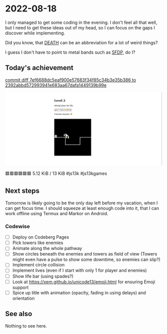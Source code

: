 # 2022-08-18

I only managed to get some coding in the evening. I don't feel all that well,
but I need to get these ideas out of my head, so I can focus on the gaps I
discover while implementing.

Did you know, that [DEATH][abbreviation] can be an abbreviation for a lot of
weird things?

I guess I don't have to point to metal bands such as
[<abbr title="5 Fingers Death Punch">5FDP</abbr>][ffdp], do I?

## Today's achievement

[commit diff 7ef6688dc5eaf900e57683f34f85c34b3e35b386 to 2392abbd572993941e683aa67dafa1449139b99e][diff]

![screenshot from 2022-08-18][screenshot]

🟥🟥🟥🟩🟩🟩 5.12 KiB / 13 KiB #js13k #js13kgames

## Next steps

Tomorrow is likely going to be the only day left before my vacation, when I can
get focus time. I should squeeze at least enough code into it, that I can work
offline using Termux and Markor on Android.

### Codewise

- [ ] Deploy on Codeberg Pages
- [ ] Pick towers like enemies
- [ ] Animate along the whole pathway
- [ ] Show circles beneath the enemies and towers as field of view
  (Towers might even have a pulse to show some downtime, so enemies can slip?)
- [ ] Implement circle collision
- [ ] Implement lives (even if I start with only 1 for player and enemies)
- [ ] Show life bar (using spades?)
- [ ] Look at https://xem.github.io/unicode13/emoji.html for ensuring Emoji support
- [ ] Spice up title with animation (opacity, fading in using delays) and orientation

## See also

Nothing to see here.

[abbreviation]: https://www.abbreviations.com/DEATH
[diff]: https://jaenis.ch/hobbies/coding/repos/ryuno-ki/js13kgames-2022/compare/7ef6688dc5eaf900e57683f34f85c34b3e35b386...2392abbd572993941e683aa67dafa1449139b99e
[screenshot]: ./2022-08-18.png
[ffdp]: https://en.wikipedia.org/wiki/Five_Finger_Death_Punch
